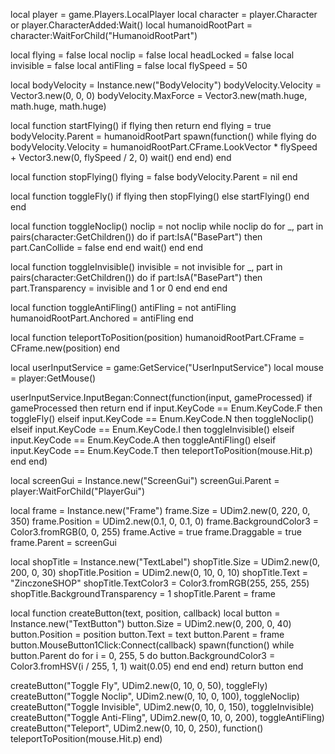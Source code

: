 local player = game.Players.LocalPlayer local character = player.Character or player.CharacterAdded:Wait() local humanoidRootPart = character:WaitForChild("HumanoidRootPart")

local flying = false local noclip = false local headLocked = false local invisible = false local antiFling = false local flySpeed = 50

local bodyVelocity = Instance.new("BodyVelocity") bodyVelocity.Velocity = Vector3.new(0, 0, 0) bodyVelocity.MaxForce = Vector3.new(math.huge, math.huge, math.huge)

local function startFlying() if flying then return end flying = true bodyVelocity.Parent = humanoidRootPart spawn(function() while flying do bodyVelocity.Velocity = humanoidRootPart.CFrame.LookVector * flySpeed + Vector3.new(0, flySpeed / 2, 0) wait() end end) end

local function stopFlying() flying = false bodyVelocity.Parent = nil end

local function toggleFly() if flying then stopFlying() else startFlying() end end

local function toggleNoclip() noclip = not noclip while noclip do for _, part in pairs(character:GetChildren()) do if part:IsA("BasePart") then part.CanCollide = false end end wait() end end

local function toggleInvisible() invisible = not invisible for _, part in pairs(character:GetChildren()) do if part:IsA("BasePart") then part.Transparency = invisible and 1 or 0 end end end

local function toggleAntiFling() antiFling = not antiFling humanoidRootPart.Anchored = antiFling end

local function teleportToPosition(position) humanoidRootPart.CFrame = CFrame.new(position) end

local userInputService = game:GetService("UserInputService") local mouse = player:GetMouse()

userInputService.InputBegan:Connect(function(input, gameProcessed) if gameProcessed then return end if input.KeyCode == Enum.KeyCode.F then toggleFly() elseif input.KeyCode == Enum.KeyCode.N then toggleNoclip() elseif input.KeyCode == Enum.KeyCode.I then toggleInvisible() elseif input.KeyCode == Enum.KeyCode.A then toggleAntiFling() elseif input.KeyCode == Enum.KeyCode.T then teleportToPosition(mouse.Hit.p) end end)

local screenGui = Instance.new("ScreenGui") screenGui.Parent = player:WaitForChild("PlayerGui")

local frame = Instance.new("Frame") frame.Size = UDim2.new(0, 220, 0, 350) frame.Position = UDim2.new(0.1, 0, 0.1, 0) frame.BackgroundColor3 = Color3.fromRGB(0, 0, 255) frame.Active = true frame.Draggable = true frame.Parent = screenGui

local shopTitle = Instance.new("TextLabel") shopTitle.Size = UDim2.new(0, 200, 0, 30) shopTitle.Position = UDim2.new(0, 10, 0, 10) shopTitle.Text = "ZinczoneSHOP" shopTitle.TextColor3 = Color3.fromRGB(255, 255, 255) shopTitle.BackgroundTransparency = 1 shopTitle.Parent = frame

local function createButton(text, position, callback) local button = Instance.new("TextButton") button.Size = UDim2.new(0, 200, 0, 40) button.Position = position button.Text = text button.Parent = frame button.MouseButton1Click:Connect(callback) spawn(function() while button.Parent do for i = 0, 255, 5 do button.BackgroundColor3 = Color3.fromHSV(i / 255, 1, 1) wait(0.05) end end end) return button end

createButton("Toggle Fly", UDim2.new(0, 10, 0, 50), toggleFly) createButton("Toggle Noclip", UDim2.new(0, 10, 0, 100), toggleNoclip) createButton("Toggle Invisible", UDim2.new(0, 10, 0, 150), toggleInvisible) createButton("Toggle Anti-Fling", UDim2.new(0, 10, 0, 200), toggleAntiFling) createButton("Teleport", UDim2.new(0, 10, 0, 250), function() teleportToPosition(mouse.Hit.p) end)
